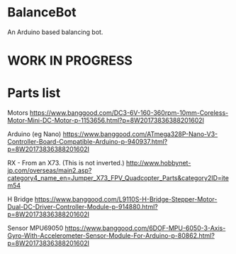 # BalanceBot
An Arduino based balancing bot.

# WORK IN PROGRESS

# Parts list

Motors
https://www.banggood.com/DC3-6V-160-360rpm-10mm-Coreless-Motor-Mini-DC-Motor-p-1153656.html?p=8W20173836388201602I

Arduino (eg Nano)
https://www.banggood.com/ATmega328P-Nano-V3-Controller-Board-Compatible-Arduino-p-940937.html?p=8W20173836388201602I

RX - From an X73. (This is not inverted.)
http://www.hobbynet-jp.com/overseas/main2.asp?category4_name_en=Jumper_X73_FPV_Quadcopter_Parts&category2ID=item54

H Bridge
https://www.banggood.com/L9110S-H-Bridge-Stepper-Motor-Dual-DC-Driver-Controller-Module-p-914880.html?p=8W20173836388201602I

Sensor MPU69050
https://www.banggood.com/6DOF-MPU-6050-3-Axis-Gyro-With-Accelerometer-Sensor-Module-For-Arduino-p-80862.html?p=8W20173836388201602I


